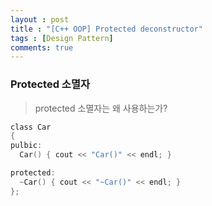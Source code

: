 ```yaml
---
layout : post
title : "[C++ OOP] Protected deconstructor"
tags : [Design Pattern]
comments: true
---
```


### Protected 소멸자
> protected 소멸자는 왜 사용하는가? 

```c
class Car
{
pulbic:
  Car() { cout << "Car()" << endl; }

protected:
  ~Car() { cout << "~Car()" << endl; }
};

```
